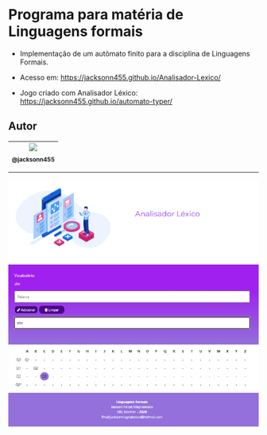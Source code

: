 Programa para matéria de Linguagens formais
===============================================

- Implementação de um autômato finito para a disciplina de Linguagens Formais.

- Acesso em: https://jacksonn455.github.io/Analisador-Lexico/
- Jogo criado com Analisador Léxico: https://jacksonn455.github.io/automato-typer/

## Autor

 | [<img src="https://avatars1.githubusercontent.com/u/46221221?s=460&u=0d161e390cdad66e925f3d52cece6c3e65a23eb2&v=4" width=115><br><sub>@jacksonn455</sub>](https://github.com/jacksonn455) |
  | :---: |

--------------------
 ![](https://github.com/jacksonn455/Analisador-Lexico/blob/master/programa2.png)
